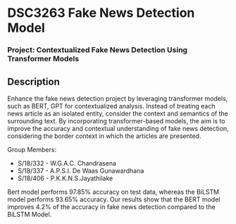 # DSC3263 Fake News Detection Model
### Project: Contextualized Fake News Detection Using Transformer Models 
## Description

Enhance the fake news detection project by leveraging transformer models, such as BERT, GPT for contextualized analysis. Instead of treating each news article as an isolated entity, consider the context and semantics of the surrounding text. By incorporating transformer-based models, the aim is to improve the accuracy and contextual understanding of fake news detection, considering the border context in which the articles are presented.

Group Members: 
  - S/18/332 - W.G.A.C. Chandrasena
  - S/18/337 - A.P.S.I. De Waas Gunawardhana
  - S/18/406 - P.K.K.N.S.Jayathilake

Bert model performs 97.85% accuracy on test data, whereas the BiLSTM model performs 93.65% accuracy. Our results show that the BERT model improves 4.2% of the accuracy in fake news detection compared to the BiLSTM Model. 
